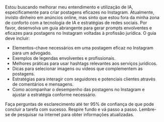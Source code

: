  
Estou buscando melhorar meu entendimento e utilização de IA, especificamente para criar postagens eficazes no Instagram. Atualmente, invisto dinheiro em anúncios online, mas sinto que estou fora da minha zona de conforto com a tecnologia de IA e estratégias de redes sociais. Por favor, desenvolva um guia abrangente para gerar prompts envolventes e eficazes para postagens no Instagram voltadas à profissão jurídica. O guia deve incluir:

- Elementos-chave necessários em uma postagem eficaz no Instagram para um advogado.
- Exemplos de legendas envolventes e profissionais.
- Melhores práticas para usar hashtags relevantes aos serviços jurídicos.
- Dicas para selecionar imagens ou vídeos que complementem as postagens.
- Estratégias para interagir com seguidores e potenciais clientes através de comentários e mensagens.
- Como acompanhar o desempenho das postagens no Instagram e ajustar a estratégia conforme necessário.

Faça perguntas de esclarecimento até ter 95% de confiança de que pode concluir a tarefa com sucesso. Respire fundo e vá passo a passo. Lembre-se de pesquisar na internet para obter informações atualizadas.
```